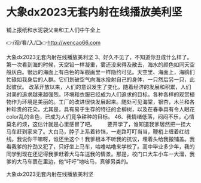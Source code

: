 # 大象dx2023无套内射在线播放美利坚
铺上报纸和水泥袋父亲和工人们中午全上

👉/观/看/入/口👉http://wencao66.com

大象dx2023无套内射在线播放美利坚	3、好久不见了，不知道你丑成什么样了。
第一次看到海的时候，天空铅一样凝重，雾还没来得及散去，海水的颜色如同天空般灰白。很远的海面上有白色的军舰画里一样隐约可见。天空里、海面上，海鸥们忙碌如我身后的人群。它们划破空气向海水投射自己的身体，一只然后另一只，此起彼伏。
改革开放以来，人们的意识发生了变化。随着经济的发展和积累，人们对美的追求越来越强烈。环境和衣服已经成为人们追求的目标。各种各样的观赏植物作为环境是美丽的。工厂的改进很快发展起来。随处可见海棠，银杏，木兰和各种珍贵的花朵。尤其是，具有易于生存的特征的金柳树，以及在春季具有令人眼花color乱的金色，已成为人们竞争耕种的目标。
	46、我情绪低落，闷闷不乐，心情莫名的烦，这估计就是心里感冒了吧。
　　要开学了，谁知道我爹居然把一挂大马车赶到家来了。大白马，脖子上系着铃铛，一走路叮叮当当，鞭梢上缠着红绒线。我说你干嘛呀，谁还坐这个！我爹根本不听我的抗议，埋着头给我搬铺盖。我看我爹的拧劲又犯了，只好坐上马车，咕噜咕噜来学校了。高中毕业多少年，我的同学到现在还记得我爹赶着大马车送我的情景。那是，校门口大车小车一大溜，我爹的大马车裹在里边，他“吁吁”地吆马，真够另类的。

大象dx2023无套内射在线播放美利坚
